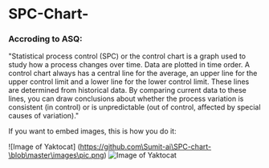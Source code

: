 # SPC-Chart-

### Accroding to ASQ: 

"Statistical process control (SPC) or the control chart is a graph used to study how a process changes over time. Data are plotted in time order. A control chart always has a central line for the average, an upper line for the upper control limit and a lower line for the lower control limit. These lines are determined from historical data. By comparing current data to these lines, you can draw conclusions about whether the process variation is consistent (in control) or is unpredictable (out of control, affected by special causes of variation)."

If you want to embed images, this is how you do it:

![Image of Yaktocat]
(https://github.com\Sumit-ai\SPC-chart-\blob\master\images\pic.png)
![Image of Yaktocat](https://octodex.github.com/images/yaktocat.png)
